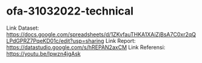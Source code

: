 # ofa-31032022-technical
Link Dataset: https://docs.google.com/spreadsheets/d/1ZKvfauTHKA1XAiZjBsA7C0xr2qQLPdGPRZ7PqeKD01c/edit?usp=sharing
Link Report: https://datastudio.google.com/s/hREPAN2axCM
Link Referensi: https://youtu.be/Ipwzn4jgAsk
